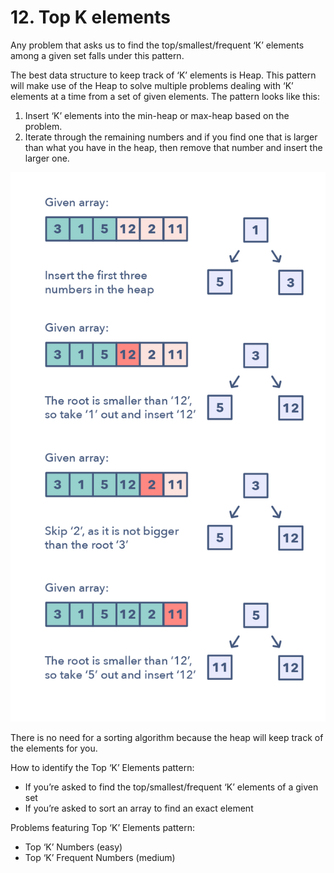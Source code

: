 # 12. Top K elements

Any problem that asks us to find the top/smallest/frequent ‘K’ elements among a given set falls under this pattern.

The best data structure to keep track of ‘K’ elements is Heap. This pattern will make use of the Heap to solve multiple problems dealing with ‘K’ elements at a time from a set of given elements. The pattern looks like this:
1. Insert ‘K’ elements into the min-heap or max-heap based on the problem.
2. Iterate through the remaining numbers and if you find one that is larger than what you have in the heap, then remove that number and insert the larger one.

![](../../docs/assets/topk.jpg)

There is no need for a sorting algorithm because the heap will keep track of the elements for you.

How to identify the Top ‘K’ Elements pattern:
- If you’re asked to find the top/smallest/frequent ‘K’ elements of a given set
- If you’re asked to sort an array to find an exact element

Problems featuring Top ‘K’ Elements pattern:
- Top ‘K’ Numbers (easy)
- Top ‘K’ Frequent Numbers (medium)
